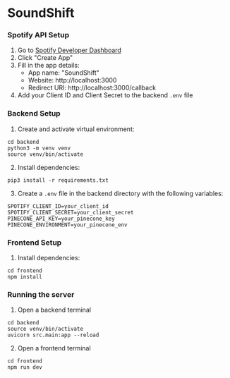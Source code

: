 # SoundShift

### Spotify API Setup
1. Go to [Spotify Developer Dashboard](https://developer.spotify.com/dashboard)
2. Click "Create App"
3. Fill in the app details:
   - App name: "SoundShift"
   - Website: http://localhost:3000
   - Redirect URI: http://localhost:3000/callback
4. Add your Client ID and Client Secret to the backend `.env` file

### Backend Setup
1. Create and activate virtual environment:
```
cd backend
python3 -m venv venv
source venv/bin/activate
```

2. Install dependencies:
```
pip3 install -r requirements.txt
```

3. Create a `.env` file in the backend directory with the following variables:
```
SPOTIFY_CLIENT_ID=your_client_id
SPOTIFY_CLIENT_SECRET=your_client_secret
PINECONE_API_KEY=your_pinecone_key
PINECONE_ENVIRONMENT=your_pinecone_env
```

### Frontend Setup
1. Install dependencies:
```
cd frontend
npm install
```

### Running the server
1. Open a backend terminal
```
cd backend
source venv/bin/activate
uvicorn src.main:app --reload
```
2. Open a frontend terminal
```
cd frontend
npm run dev
```